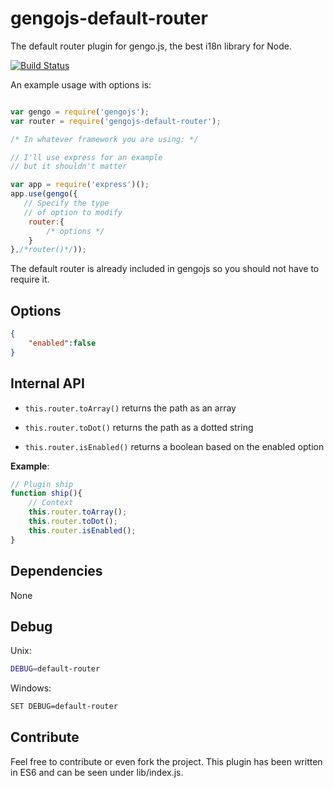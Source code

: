 # gengojs-default-router

The default router plugin for gengo.js, the best i18n library for Node.

[![Build Status](https://travis-ci.org/iwatakeshi/gengojs-default-router.svg?branch=master)](https://travis-ci.org/iwatakeshi/gengojs-default-route)

An example usage with options is:

```js

var gengo = require('gengojs');
var router = require('gengojs-default-router');

/* In whatever framework you are using: */

// I'll use express for an example
// but it shouldn't matter

var app = require('express')();
app.use(gengo({
   // Specify the type
   // of option to modify
	router:{
		/* options */
	}
},/*router()*/));
```
The default router is already included in gengojs so you should not have to require it.


## Options

```json
{
	"enabled":false
}
```
## Internal API

* `this.router.toArray()` returns the path as an array

* `this.router.toDot()` returns the path as a dotted string

* `this.router.isEnabled()` returns a boolean based on the enabled option

**Example**:

```js
// Plugin ship
function ship(){
	// Context
	this.router.toArray();
	this.router.toDot();
	this.router.isEnabled();
}
```

## Dependencies

None

## Debug

Unix:

```bash
DEBUG=default-router
```
Windows:

```bash
SET DEBUG=default-router
```

## Contribute

Feel free to contribute or even fork the project.
This plugin has been written in ES6 and can be seen under lib/index.js.
